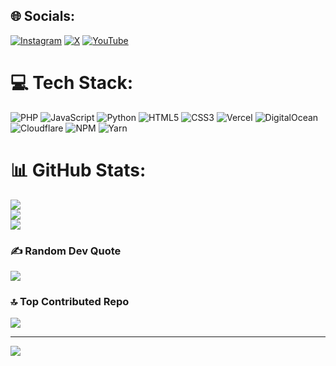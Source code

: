 
## 🌐 Socials:
[![Instagram](https://img.shields.io/badge/Instagram-%23E4405F.svg?logo=Instagram&logoColor=white)](https://instagram.com/iqbalrmdiofficial) [![X](https://img.shields.io/badge/X-black.svg?logo=X&logoColor=white)](https://x.com/IQBALRMDI_OFC) [![YouTube](https://img.shields.io/badge/YouTube-%23FF0000.svg?logo=YouTube&logoColor=white)](https://youtube.com/@UCpkdvPDRB5Cg_4CSrKLAb6w) 

# 💻 Tech Stack:
![PHP](https://img.shields.io/badge/php-%23777BB4.svg?style=for-the-badge&logo=php&logoColor=white) ![JavaScript](https://img.shields.io/badge/javascript-%23323330.svg?style=for-the-badge&logo=javascript&logoColor=%23F7DF1E) ![Python](https://img.shields.io/badge/python-3670A0?style=for-the-badge&logo=python&logoColor=ffdd54) ![HTML5](https://img.shields.io/badge/html5-%23E34F26.svg?style=for-the-badge&logo=html5&logoColor=white) ![CSS3](https://img.shields.io/badge/css3-%231572B6.svg?style=for-the-badge&logo=css3&logoColor=white) ![Vercel](https://img.shields.io/badge/vercel-%23000000.svg?style=for-the-badge&logo=vercel&logoColor=white) ![DigitalOcean](https://img.shields.io/badge/DigitalOcean-%230167ff.svg?style=for-the-badge&logo=digitalOcean&logoColor=white) ![Cloudflare](https://img.shields.io/badge/Cloudflare-F38020?style=for-the-badge&logo=Cloudflare&logoColor=white) ![NPM](https://img.shields.io/badge/NPM-%23CB3837.svg?style=for-the-badge&logo=npm&logoColor=white) ![Yarn](https://img.shields.io/badge/yarn-%232C8EBB.svg?style=for-the-badge&logo=yarn&logoColor=white)
# 📊 GitHub Stats:
![](https://github-readme-stats.vercel.app/api?username=IQBALRMDIOFC&theme=dark&hide_border=false&include_all_commits=false&count_private=false)<br/>
![](https://nirzak-streak-stats.vercel.app/?user=IQBALRMDIOFC&theme=dark&hide_border=false)<br/>
![](https://github-readme-stats.vercel.app/api/top-langs/?username=IQBALRMDIOFC&theme=dark&hide_border=false&include_all_commits=false&count_private=false&layout=compact)

### ✍️ Random Dev Quote
![](https://quotes-github-readme.vercel.app/api?type=vetical&theme=radical)

### 🔝 Top Contributed Repo
![](https://github-contributor-stats.vercel.app/api?username=IQBALRMDIOFC&limit=5&theme=dark&combine_all_yearly_contributions=true)

---
[![](https://visitcount.itsvg.in/api?id=IQBALRMDIOFC&icon=0&color=0)](https://visitcount.itsvg.in)

<!-- Proudly created with GPRM ( https://gprm.itsvg.in ) -->
